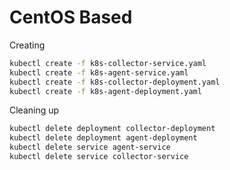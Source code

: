# CentOS Based

Creating

```bash
kubectl create -f k8s-collector-service.yaml
kubectl create -f k8s-agent-service.yaml
kubectl create -f k8s-collector-deployment.yaml
kubectl create -f k8s-agent-deployment.yaml
```


Cleaning up

```bash
kubectl delete deployment collector-deployment
kubectl delete deployment agent-deployment
kubectl delete service agent-service
kubectl delete service collector-service
```